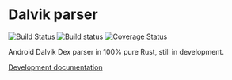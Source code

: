 # Dalvik parser

[![Build Status](https://travis-ci.org/SUPERAndroidAnalyzer/dalvik.svg?branch=develop)](https://travis-ci.org/SUPERAndroidAnalyzer/dalvik)
[![Build status](https://ci.appveyor.com/api/projects/status/nbtx303b8yi5bmuu/branch/develop?svg=true)](https://ci.appveyor.com/project/Razican/dalvik/branch/develop)
[![Coverage Status](https://coveralls.io/repos/github/SUPERAndroidAnalyzer/dalvik/badge.svg?branch=develop)](https://coveralls.io/github/SUPERAndroidAnalyzer/dalvik?branch=develop)

Android Dalvik Dex parser in 100% pure Rust, still in development.

[Development documentation](https://superandroidanalyzer.github.io/dalvik)
